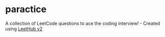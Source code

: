 # paractice
A collection of LeetCode questions to ace the coding interview! - Created using [LeetHub v2](https://github.com/arunbhardwaj/LeetHub-2.0)
